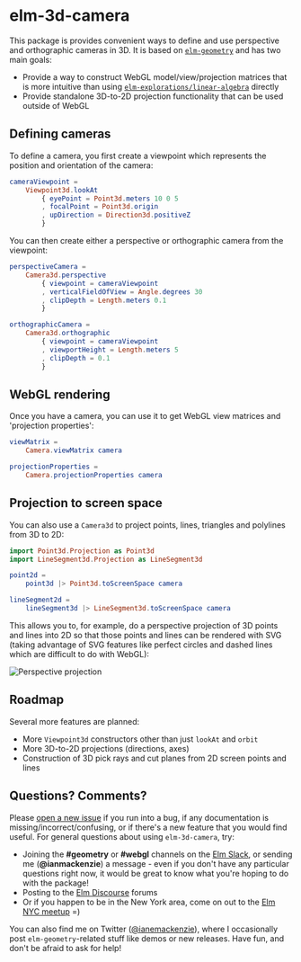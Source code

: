 # elm-3d-camera

This package is provides convenient ways to define and use perspective and
orthographic cameras in 3D. It is based on [`elm-geometry`](http://package.elm-lang.org/packages/ianmackenzie/elm-geometry/latest)
and has two main goals:

  - Provide a way to construct WebGL model/view/projection matrices that is more
    intuitive than using [`elm-explorations/linear-algebra`](http://package.elm-lang.org/packages/elm-explorations/linear-algebra/latest)
    directly
  - Provide standalone 3D-to-2D projection functionality that can be used
    outside of WebGL

## Defining cameras

To define a camera, you first create a viewpoint which represents the position
and orientation of the camera:

```elm
cameraViewpoint =
    Viewpoint3d.lookAt
        { eyePoint = Point3d.meters 10 0 5
        , focalPoint = Point3d.origin
        , upDirection = Direction3d.positiveZ
        }
```

You can then create either a perspective or orthographic camera from the
viewpoint:

```elm
perspectiveCamera =
    Camera3d.perspective
        { viewpoint = cameraViewpoint
        , verticalFieldOfView = Angle.degrees 30
        , clipDepth = Length.meters 0.1
        }

orthographicCamera =
    Camera3d.orthographic
        { viewpoint = cameraViewpoint
        , viewportHeight = Length.meters 5
        , clipDepth = 0.1
        }
```

## WebGL rendering

Once you have a camera, you can use it to get WebGL view matrices and
'projection properties':

```elm
viewMatrix =
    Camera.viewMatrix camera

projectionProperties =
    Camera.projectionProperties camera
```

## Projection to screen space

You can also use a `Camera3d` to project points, lines, triangles and polylines
from 3D to 2D:

```elm
import Point3d.Projection as Point3d
import LineSegment3d.Projection as LineSegment3d

point2d =
    point3d |> Point3d.toScreenSpace camera

lineSegment2d =
    lineSegment3d |> LineSegment3d.toScreenSpace camera
```

This allows you to, for example, do a perspective projection of 3D points and
lines into 2D so that those points and lines can be rendered with SVG (taking
advantage of SVG features like perfect circles and dashed lines which are
difficult to do with WebGL):

![Perspective projection](https://ianmackenzie.github.io/elm-3d-camera/1.0.0/projection.png)

## Roadmap

Several more features are planned:

  - More `Viewpoint3d` constructors other than just `lookAt` and `orbit`
  - More 3D-to-2D projections (directions, axes)
  - Construction of 3D pick rays and cut planes from 2D screen points and lines

## Questions? Comments?

Please [open a new issue](https://github.com/ianmackenzie/elm-3d-camera/issues) if you
run into a bug, if any documentation is missing/incorrect/confusing, or if
there's a new feature that you would find useful. For general questions about
using `elm-3d-camera`, try:

  - Joining the **#geometry** or **#webgl** channels on the [Elm Slack](http://elmlang.herokuapp.com/),
    or sending me (**@ianmackenzie**) a message - even if you don't have any
    particular questions right now, it would be great to know what you're hoping
    to do with the package!
  - Posting to the [Elm Discourse](https://discourse.elm-lang.org/) forums
  - Or if you happen to be in the New York area, come on out to the
    [Elm NYC meetup](https://www.meetup.com/Elm-NYC/) =)

You can also find me on Twitter ([@ianemackenzie](https://twitter.com/ianemackenzie)),
where I occasionally post `elm-geometry`-related stuff like demos or new
releases. Have fun, and don't be afraid to ask for help!
